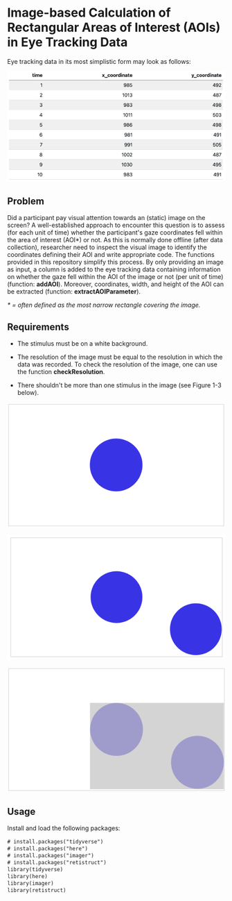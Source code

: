 # Image-based Calculation of Rectangular Areas of Interest (AOIs) in Eye Tracking Data

Eye tracking data in its most simplistic form may look as follows:

![](image/data_table.png)

## Problem

Did a participant pay visual attention towards an (static) image on the screen? A well-established approach to encounter this question is to assess (for each unit of time) whether the participant's gaze coordinates fell within the area of interest (AOI\*) or not. As this is normally done offline (after data collection), researcher need to inspect the visual image to identify the coordinates defining their AOI and write appropriate code. The functions provided in this repository simplify this process. By only providing an image as input, a column is added to the eye tracking data containing information on whether the gaze fell within the AOI of the image or not (per unit of time) (function: **addAOI**). Moreover, coordinates, width, and height of the AOI can be extracted (function: **extractAOIParameter**).

*\* = often defined as the most narrow rectangle covering the image.*

## Requirements

-   The stimulus must be on a white background.

-   The resolution of the image must be equal to the resolution in which the data was recorded. To check the resolution of the image, one can use the function **checkResolution**.

-   There shouldn't be more than one stimulus in the image (see Figure 1-3 below).

![Figure 1. Correct](image/circle_correct.png)

![Figure 2. False](image/circle_false_1.png)

![Figure 3. (unless you want this AOI.)](image/circle_false_2.png)

## Usage

Install and load the following packages:

    # install.packages("tidyverse")
    # install.packages("here")
    # install.packages("imager")
    # install.packages("retistruct")
    library(tidyverse)
    library(here)
    library(imager)
    library(retistruct)
